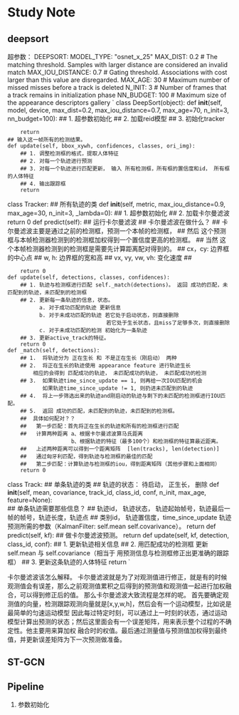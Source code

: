 # Study Note

## deepsort
超参数：
DEEPSORT:
  MODEL_TYPE: "osnet_x_25"
  MAX_DIST: 0.2 # The matching threshold. Samples with larger distance are considered an invalid match
  MAX_IOU_DISTANCE: 0.7 # Gating threshold. Associations with cost larger than this value are disregarded.
  MAX_AGE: 30 # Maximum number of missed misses before a track is deleted
  N_INIT: 3 # Number of frames that a track remains in initialization phase
  NN_BUDGET: 100 # Maximum size of the appearance descriptors gallery
`
class DeepSort(object):
    def __init__(self, model, device, max_dist=0.2, max_iou_distance=0.7, max_age=70, n_init=3, nn_budget=100):
        ## 1. 超参数初始化
        ## 2. 加载reid模型
        ## 3. 初始化tracker

        return
    ## 输入这一帧所有的检测结果。
    def update(self, bbox_xywh, confidences, classes, ori_img):
        ## 1. 调整检测框的格式，提取人体特征
        ## 2. 对每一个轨迹进行预测
        ## 3. 对每一个轨迹进行匹配更新， 输入 所有检测框，所有框的置信度和id， 所有框的人体特征
        ## 4. 输出跟踪框
        return

class Tracker:
    ## 所有轨迹的类
    def __init__(self, metric, max_iou_distance=0.9, max_age=30, n_init=3, _lambda=0):
        ## 1. 超参数初始化
        ## 2. 加载卡尔曼滤波
        return 0
    def predict(self):
        ## 运行卡尔曼滤波
        ## 卡尔曼滤波在做什么？
        ## 卡尔曼滤波主要是通过之前的检测框，预测一个本帧的检测框，
        ## 然后 这个预测框与本帧检测器检测到的检测框加权得到一个置信度更高的检测框。
        ## 当然 这个本帧检测器检测到的检测框是需要先计算距离配对得到的。
        ##  cx，cy: 边界框的中心点
        ##  w, h: 边界框的宽和高
        ##  vx, vy, vw, vh: 变化速度
        ## 

        return 0
    def update(self, detections, classes, confidences):
        ## 1. 轨迹与检测框进行匹配 self._match(detections)。 返回 成功的匹配，未匹配到的轨迹，未匹配到的检测框
        ## 2. 更新每一条轨迹的信息，状态。
              a. 对于成功匹配的轨迹 更新信息
              b. 对于未成功匹配的轨迹 若它处于启动状态，则直接删除
                                   若它处于生长状态，且miss了足够多次，则直接删除
              c. 对于未成功匹配的检测 初始化为一条轨迹
        ## 3. 更新active_track的特征。
        return 0
    def _match(self, detections):
        ## 1.  将轨迹分为 正在生长 和 不是正在生长（刚启动） 两种
        ## 2.  将正在生长的轨迹使用 appearance feature 进行轨迹生长
            相应的会得到 匹配成功的轨迹， 未匹配成功的轨迹， 未匹配成功的检测
        ## 3.  如果轨迹time_since_update == 1, 则再给一次IOU匹配的机会
               如果轨迹time_since_update != 1, 则扔进未匹配到的轨迹
        ## 4.  将上一步筛选出来的轨迹and刚启动的轨迹与剩下的未匹配的检测框进行IOU匹配。
        ## 5.  返回 成功的匹配，未匹配到的轨迹，未匹配到的检测框。
        ##  具体如何配对？？
        ##   第一步匹配：首先将正在生长的轨迹和所有的检测框进行匹配
        ##   计算两种距离 a、根据卡尔曼滤波算马氏距离
                        b、根据轨迹的特征（最多100个）和检测框的特征算最近距离。
        ##   上述两种距离可以得到一个距离矩阵  [len(tracks), len(detection)]
        ##   通过匈牙利匹配，得到轨迹与检测框的最佳的匹配 
        ##   第二步匹配：计算轨迹与检测框的iou，得到距离矩阵（其他步骤和上面相同）
        return 0

class Track:
    ## 单条轨迹的类
    ## 轨迹的状态：  待启动， 正生长， 删除
    def __init__(self, mean, covariance, track_id, class_id, conf, n_init, max_age,
                 feature=None):  
        ## 单条轨迹需要那些信息？
        ## 轨迹id， 轨迹状态， 轨迹起始帧号，轨迹最后一帧的帧号，轨迹长度，轨迹点
        ## 类别id， 轨迹置信度，time_since_update 轨迹预测所需的参数（KalmanFilter: self.mean self.covarivance）。 
        return
    def predict(self, kf):
        ## 做卡尔曼滤波预测。
        return
    def update(self, kf, detection, class_id, conf):
        ## 1. 更新轨迹相关信息
        ## 2. 用匹配成功的检测框 更新 self.mean 与 self.covariance（相当于 用预测信息与检测框修正出更准确的跟踪框）
        ## 3. 更新这条轨迹的人体特征
        return 
`


卡尔曼滤波该怎么解释。
卡尔曼滤波就是为了对观测值进行修正，就是有的时候观测值会有误差，那么之前观测值累积之后得到的预测值和观测值一起进行加权融合，可以得到修正后的值。
那么卡尔曼滤波大致流程是怎样的呢。  首先要确定观测值的向量，检测跟踪观测向量就是[x,y,w,h]，然后会有一个运动模型，比如说是最简单的匀速运动模型
因此每过特定时刻，可以通过上一时刻的状态，通过运动模型计算出预测的状态；然后这里面会有一个误差矩阵，用来表示整个过程的不确定性。他主要用来算加权
融合时的权值。最后通过测量值与预测值加权得到最终值，并更新误差矩阵为下一次预测做准备。



## ST-GCN




## Pipeline

1. 参数初始化